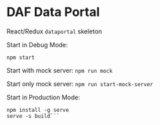 # DAF Data Portal

React/Redux `dataportal` skeleton

Start in Debug Mode:
```npm install
npm start
```

Start with mock server:
```npm run mock```

Start only mock server:
```npm run start-mock-server```

Start in Production Mode:
```npm run build  
npm install -g serve
serve -s build```

